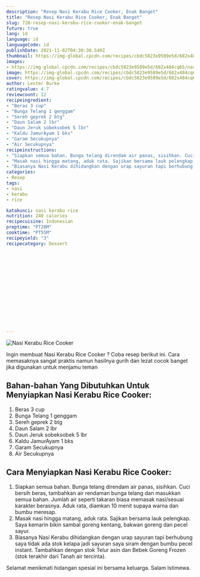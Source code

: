 ```yaml
---
description: "Resep Nasi Kerabu Rice Cooker, Enak Banget"
title: "Resep Nasi Kerabu Rice Cooker, Enak Banget"
slug: 728-resep-nasi-kerabu-rice-cooker-enak-banget
future: true
lang: id
language: id
languageCode: id
publishDate: 2021-11-02T04:30:30.540Z 
thumbnail: https://img-global.cpcdn.com/recipes/cbdc5823e9589e5d/682x484cq65/nasi-kerabu-rice-cooker-foto-resep-utama.png
images:
- https://img-global.cpcdn.com/recipes/cbdc5823e9589e5d/682x484cq65/nasi-kerabu-rice-cooker-foto-resep-utama.png
image: https://img-global.cpcdn.com/recipes/cbdc5823e9589e5d/682x484cq65/nasi-kerabu-rice-cooker-foto-resep-utama.png
cover: https://img-global.cpcdn.com/recipes/cbdc5823e9589e5d/682x484cq65/nasi-kerabu-rice-cooker-foto-resep-utama.png
author: Lester Burke
ratingvalue: 4.7
reviewcount: 12
recipeingredient:
- "Beras 3 cup"
- "Bunga Telang 1 genggam"
- "Sereh geprek 2 btg"
- "Daun Salam 2 lbr"
- "Daun Jeruk sobeksobek 5 lbr"
- "Kaldu JamurAyam 1 bks"
- "Garam Secukupnya"
- "Air Secukupnya"
recipeinstructions:
- "Siapkan semua bahan. Bunga telang direndam air panas, sisihkan. Cuci bersih beras, tambahkan air rendaman bunga telang dan masukkan semua bahan. Jumlah air seperti takaran biasa memasak nasi/sesuai karakter berasnya. Aduk rata, diamkan 10 menit supaya warna dan bumbu meresap."
- "Masak nasi hingga matang, aduk rata. Sajikan bersama lauk pelengkap. Saya kemarin bikin sambal goreng kentang, bakwan goreng dan pecel sayur."
- "Biasanya Nasi Kerabu dihidangkan dengan urap sayuran tapi berhubung saya tidak ada stok kelapa jadi sayuran saya siram dengan bumbu pecel instant. Tambahkan dengan stok Telur asin dan Bebek Goreng Frozen (stok terakhir dari Tanah air tercinta)."
categories:
- Resep
tags:
- nasi
- kerabu
- rice

katakunci: nasi kerabu rice 
nutrition: 240 calories
recipecuisine: Indonesian
preptime: "PT20M"
cooktime: "PT55M"
recipeyield: "3"
recipecategory: Dessert


     
    
    
    
    
    
    
    
    
    
    
      
    
---
```



![Nasi Kerabu Rice Cooker](https://img-global.cpcdn.com/recipes/cbdc5823e9589e5d/682x484cq65/nasi-kerabu-rice-cooker-foto-resep-utama.png)

Ingin membuat Nasi Kerabu Rice Cooker ? Coba resep berikut ini. Cara memasaknya sangat praktis namun hasilnya gurih dan lezat cocok banget jika digunakan untuk menjamu teman

<!--inarticleads1-->

## Bahan-bahan Yang Dibutuhkan Untuk Menyiapkan Nasi Kerabu Rice Cooker:

1. Beras 3 cup
1. Bunga Telang 1 genggam
1. Sereh geprek 2 btg
1. Daun Salam 2 lbr
1. Daun Jeruk sobeksobek 5 lbr
1. Kaldu JamurAyam 1 bks
1. Garam Secukupnya
1. Air Secukupnya



<!--inarticleads2-->

## Cara Menyiapkan Nasi Kerabu Rice Cooker:

1. Siapkan semua bahan. Bunga telang direndam air panas, sisihkan. Cuci bersih beras, tambahkan air rendaman bunga telang dan masukkan semua bahan. Jumlah air seperti takaran biasa memasak nasi/sesuai karakter berasnya. Aduk rata, diamkan 10 menit supaya warna dan bumbu meresap.
1. Masak nasi hingga matang, aduk rata. Sajikan bersama lauk pelengkap. Saya kemarin bikin sambal goreng kentang, bakwan goreng dan pecel sayur.
1. Biasanya Nasi Kerabu dihidangkan dengan urap sayuran tapi berhubung saya tidak ada stok kelapa jadi sayuran saya siram dengan bumbu pecel instant. Tambahkan dengan stok Telur asin dan Bebek Goreng Frozen (stok terakhir dari Tanah air tercinta).




Selamat menikmati hidangan spesial ini bersama keluarga. Salam Istimewa.
